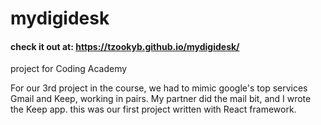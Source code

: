 # mydigidesk
#### check it out at: https://tzookyb.github.io/mydigidesk/
project for Coding Academy

For our 3rd project in the course, we had to mimic google's top services Gmail and Keep, working in pairs.
My partner did the mail bit, and I wrote the Keep app.
this was our first project written with React framework.
